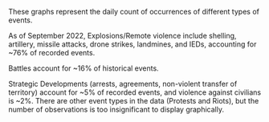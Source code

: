 These graphs represent the daily count of occurrences of different types of events. 

As of September 2022, Explosions/Remote violence include shelling, artillery, missile attacks, drone strikes, landmines, and IEDs, accounting for ~76% of recorded events. 

Battles account for ~16% of historical events. 

Strategic Developments (arrests, agreements, non-violent transfer of territory) account for ~5% of recorded events, and violence against civilians is ~2%. There are other event types in the data (Protests and Riots), but the number of observations is too insignificant to display graphically.  
